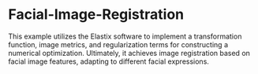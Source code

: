 # Facial-Image-Registration
This example utilizes the Elastix software to implement a transformation function, image metrics, and regularization terms for constructing a numerical optimization. Ultimately, it achieves image registration based on facial image features, adapting to different facial expressions.
